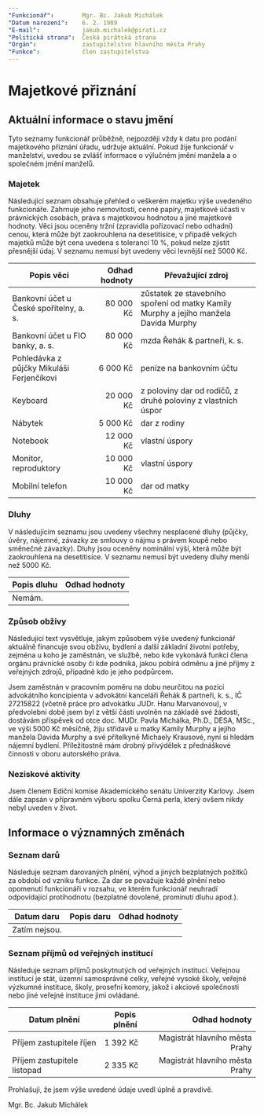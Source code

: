 ```yaml
---
"Funkcionář":        Mgr. Bc. Jakub Michálek
"Datum narození":    6. 2. 1989
"E-mail":            jakub.michalek@pirati.cz
"Politická strana":  Česká pirátská strana
"Orgán":             zastupitelstvo hlavního města Prahy
"Funkce":            člen zastupitelstva
---
```


Majetkové přiznání
==================

Aktuální informace o stavu jmění
----------------------------------

Tyto seznamy funkcionář průběžně, nejpozději vždy k datu pro podání majetkového přiznání úřadu, udržuje aktuální. Pokud žije funkcionář v manželství, uvedou se zvlášť informace o výlučném jmění manžela a o společném jmění manželů. 

### Majetek

Následující seznam obsahuje přehled o veškerém majetku výše uvedeného funkcionáře. Zahrnuje jeho nemovitosti, cenné papíry, majetkové účasti v právnických osobách, práva s majetkovou hodnotou a jiné majetkové hodnoty. Věci jsou oceněny tržní (zpravidla pořizovací nebo odhadní) cenou, která může být zaokrouhlena na desetitisíce, v případě velkých majetků může být cena uvedena s tolerancí 10 %, pokud nelze zjistit přesnější údaj. V seznamu nemusí být uvedeny věci levnější než 5000 Kč.

| Popis věci            | Odhad hodnoty |  Převažující zdroj                  |
| --------------------- | ------------: |  ---------------------- |
| Bankovní účet u České spořitelny, a. s. |  80 000 Kč | zůstatek ze stavebního spoření od matky Kamily Murphy a jejího manžela Davida Murphy |
| Bankovní účet u FIO banky, a. s. | 80 000 Kč | mzda Řehák & partneři, k. s. |
| Pohledávka z půjčky Mikuláši Ferjenčíkovi |  6 000 Kč | peníze na bankovním účtu |
| Keyboard |  20 000 Kč | z poloviny dar od rodičů, z druhé poloviny z vlastních úspor |
| Nábytek | 5 000 Kč | dar z rodiny |
| Notebook | 12 000 Kč | vlastní úspory |
| Monitor, reproduktory | 10 000 Kč | vlastní úspory |
| Mobilní telefon | 10 000 Kč | dar od matky |

### Dluhy

V následujícím seznamu jsou uvedeny všechny nesplacené dluhy (půjčky, úvěry, nájemné, závazky ze smlouvy o nájmu s právem koupě nebo směnečné závazky). Dluhy jsou oceněny nominální výší, která může být zaokrouhlena na desetitisíce. V seznamu nemusí být uvedeny dluhy menší než 5000 Kč.

| Popis dluhu           | Odhad hodnoty |
| --------------------- | ------------: |
| Nemám. |  |  |


### Způsob obživy

Následující text vysvětluje, jakým způsobem výše uvedený funkcionář aktuálně financuje svou obživu, bydlení a další základní životní potřeby, zejména u koho je zaměstnán, ve službě, nebo kde vykonává funkci člena orgánu právnické osoby či kde podniká, jakou pobírá odměnu a jiné příjmy z veřejných zdrojů, případně kdo je jeho podpůrcem.

Jsem zaměstnán v pracovním poměru na dobu neurčitou na pozici advokátního koncipienta v advokátní kanceláři Řehák & partneři, k. s., IČ 27215822 (včetně práce pro advokátku JUDr. Hanu Marvanovou), v předvolební době jsem byl z větší části uvolněn na základě své žádosti, dostávám příspěvek od otce doc. MUDr. Pavla Michálka, Ph.D., DESA, MSc., ve výši 5000 Kč měsíčně, žiju střídavě u matky Kamily Murphy a jejího manžela Davida Murphy a své přítelkyně Michaely Krausové, nyní si hledám nájemní bydlení. Příležitostně mám drobný přivýdělek z přednáškové činnosti v oboru autorského práva.


### Neziskové aktivity
Jsem členem Ediční komise Akademického senátu Univerzity Karlovy. Jsem dále zapsán v přípravném výboru spolku Černá perla, který ovšem nikdy nebyl uveden v život.

Informace o významných změnách
----------------------------------

### Seznam darů
Následuje seznam darovaných plnění, výhod a jiných bezplatných požitků za období od vzniku funkce. Za dar se považuje každé plnění nebo opomenutí funkcionáři v rozsahu, ve kterém funkcionář neuhradí odpovídající protihodnotu (bezplatné dovolené, prominutí dluhu apod.).

| Datum daru | Popis daru | Odhad hodnoty | 
| ---------- | ---------- | ------------: |
| Zatím nejsou. |  |  |

### Seznam příjmů od veřejných institucí
Následuje seznam příjmů poskytnutých od veřejných institucí. Veřejnou institucí je stát, územní samosprávné celky, veřejné vysoké školy, veřejné výzkumné instituce, školy, prosefní komory, jakož i akciové společnosti nebo jiné veřejné instituce jimi ovládané.

| Datum plnění | Popis plnění | Odhad hodnoty | 
| ----------   | ----------   | ------------: |
| Příjem zastupitele říjen | 1 392 Kč | Magistrát hlavního města Prahy |
| Příjem zastupitele listopad | 2 335 Kč | Magistrát hlavního města Prahy |


Prohlašuji, že jsem výše uvedené údaje uvedl úplně a pravdivě. 

Mgr. Bc. Jakub Michálek
